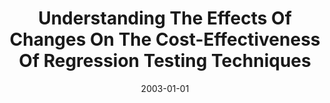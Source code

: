 ---
title: "Understanding The Effects Of Changes On The Cost-Effectiveness Of Regression Testing Techniques"
date: 2003-01-01
venue: ""
paperurl: https://doi.org/10.1002/stvr.263
authors: "Sebastian G Elbaum, Praveen Kallakuri, Alexey G Malishevsky, Gregg Rothermel and Satya Kanduri"
awards: ""
---